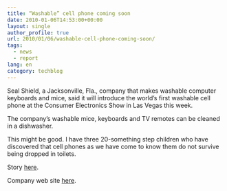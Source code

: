 ```yaml
---
title: “Washable” cell phone coming soon
date: 2010-01-06T14:53:00+00:00
layout: single
author_profile: true
url: 2010/01/06/washable-cell-phone-coming-soon/
tags:
  - news
  - report
lang: en
category: techblog
---
```

Seal Shield, a Jacksonville, Fla., company that makes washable computer keyboards and mice, said it will introduce the world’s first washable cell phone at the Consumer Electronics Show in Las Vegas this week.

The company’s washable mice, keyboards and TV remotes can be cleaned in a dishwasher.

This might be good. I have three 20-something step children who have discovered that cell phones as we have come to know them do not survive being dropped in toilets.

Story [here](http://jacksonville.com/business/2010-01-05/story/washable_cell_phone_introduced_by_jacksonville_based_company).

Company web site [here](http://www.sealshield.com/about.htm).